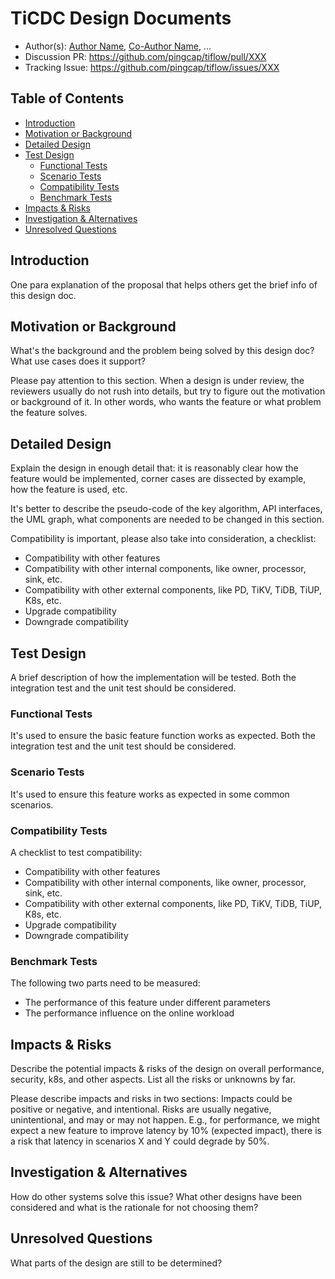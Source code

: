 # TiCDC Design Documents

- Author(s): [Author Name](http://github.com/your-github-id), [Co-Author Name](http://github.com/your-github-id), ...
- Discussion PR: https://github.com/pingcap/tiflow/pull/XXX
- Tracking Issue: https://github.com/pingcap/tiflow/issues/XXX

## Table of Contents

- [Introduction](#introduction)
- [Motivation or Background](#motivation-or-background)
- [Detailed Design](#detailed-design)
- [Test Design](#test-design)
  - [Functional Tests](#functional-tests)
  - [Scenario Tests](#scenario-tests)
  - [Compatibility Tests](#compatibility-tests)
  - [Benchmark Tests](#benchmark-tests)
- [Impacts & Risks](#impacts--risks)
- [Investigation & Alternatives](#investigation--alternatives)
- [Unresolved Questions](#unresolved-questions)

## Introduction

One para explanation of the proposal that helps others get the brief info of this design doc.

## Motivation or Background

What's the background and the problem being solved by this design doc? What use cases does it support?

Please pay attention to this section. When a design is under review, the reviewers usually do not rush into details, but try to figure out the motivation or background of it. In other words, who wants the feature or what problem the feature solves.

## Detailed Design

Explain the design in enough detail that: it is reasonably clear how the feature would be implemented, corner cases are dissected by example, how the feature is used, etc.

It's better to describe the pseudo-code of the key algorithm, API interfaces, the UML graph, what components are needed to be changed in this section.

Compatibility is important, please also take into consideration, a checklist:

- Compatibility with other features
- Compatibility with other internal components, like owner, processor, sink, etc.
- Compatibility with other external components, like PD, TiKV, TiDB, TiUP, K8s, etc.
- Upgrade compatibility
- Downgrade compatibility

## Test Design

A brief description of how the implementation will be tested. Both the integration test and the unit test should be considered.

### Functional Tests

It's used to ensure the basic feature function works as expected. Both the integration test and the unit test should be considered.

### Scenario Tests

It's used to ensure this feature works as expected in some common scenarios.

### Compatibility Tests

A checklist to test compatibility:

- Compatibility with other features
- Compatibility with other internal components, like owner, processor, sink, etc.
- Compatibility with other external components, like PD, TiKV, TiDB, TiUP, K8s, etc.
- Upgrade compatibility
- Downgrade compatibility

### Benchmark Tests

The following two parts need to be measured:

- The performance of this feature under different parameters
- The performance influence on the online workload

## Impacts & Risks

Describe the potential impacts & risks of the design on overall performance, security, k8s, and other aspects. List all the risks or unknowns by far.

Please describe impacts and risks in two sections: Impacts could be positive or negative, and intentional. Risks are usually negative, unintentional, and may or may not happen. E.g., for performance, we might expect a new feature to improve latency by 10% (expected impact), there is a risk that latency in scenarios X and Y could degrade by 50%.

## Investigation & Alternatives

How do other systems solve this issue? What other designs have been considered and what is the rationale for not choosing them?

## Unresolved Questions

What parts of the design are still to be determined?
